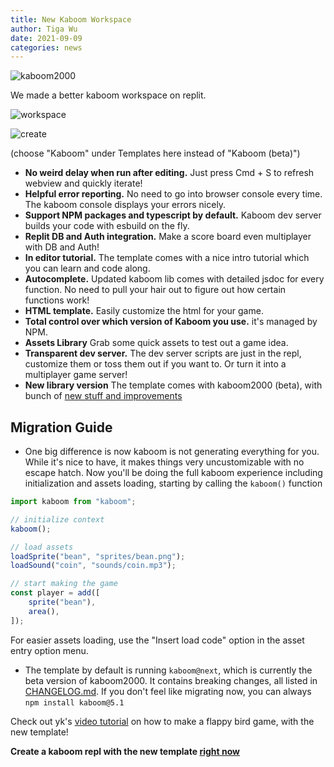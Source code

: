 ```yaml
---
title: New Kaboom Workspace
author: Tiga Wu
date: 2021-09-09
categories: news
---
```


![kaboom2000](https://blog.repl.it/images/kaboom2000/kaboom2000.png)

We made a better kaboom workspace on replit.

![workspace](https://blog.repl.it/images/kaboom2000/workspace.png)

![create](https://blog.repl.it/images/kaboom2000/create.png)

(choose "Kaboom" under Templates here instead of "Kaboom (beta)")

- **No weird delay when run after editing.** Just press Cmd + S to refresh webview and quickly iterate!
- **Helpful error reporting.** No need to go into browser console every time. The kaboom console displays your errors nicely.
- **Support NPM packages and typescript by default.** Kaboom dev server builds your code with esbuild on the fly.
- **Replit DB and Auth integration.** Make a score board even multiplayer with DB and Auth!
- **In editor tutorial.** The template comes with a nice intro tutorial which you can learn and code along.
- **Autocomplete.** Updated kaboom lib comes with detailed jsdoc for every function. No need to pull your hair out to figure out how certain functions work!
- **HTML template.** Easily customize the html for your game.
- **Total control over which version of Kaboom you use.** it's managed by NPM.
- **Assets Library** Grab some quick assets to test out a game idea.
- **Transparent dev server.** The dev server scripts are just in the repl, customize them or toss them out if you want to. Or turn it into a multiplayer game server!
- **New library version** The template comes with kaboom2000 (beta), with bunch of [new stuff and improvements](https://github.com/replit/kaboom/blob/master/CHANGELOG.md)

## Migration Guide

- One big difference is now kaboom is not generating everything for you. While it's nice to have, it makes things very uncustomizable with no escape hatch. Now you'll be doing the full kaboom experience including initialization and assets loading, starting by calling the `kaboom()` function

```js
import kaboom from "kaboom";

// initialize context
kaboom();

// load assets
loadSprite("bean", "sprites/bean.png");
loadSound("coin", "sounds/coin.mp3");

// start making the game
const player = add([
	sprite("bean"),
	area(),
]);
```

For easier assets loading, use the "Insert load code" option in the asset entry option menu.

- The template by default is running `kaboom@next`, which is currently the beta version of kaboom2000. It contains breaking changes, all listed in [CHANGELOG.md](https://github.com/replit/kaboom/blob/master/CHANGELOG.md). If you don't feel like migrating now, you can always `npm install kaboom@5.1`

Check out yk's [video tutorial](https://www.youtube.com/watch?v=hgReGsh5xVU) on how to make a flappy bird game, with the new template!

**Create a kaboom repl with the new template [right now](https://replit.com/@replit/Kaboom)**